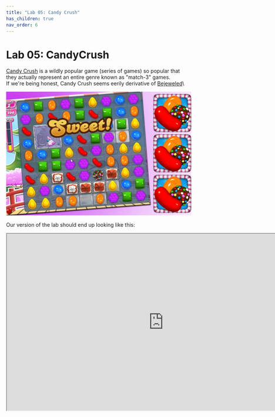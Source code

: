```yaml
---
title: "Lab 05: Candy Crush"
has_children: true
nav_order: 6
---
```


# Lab 05: CandyCrush
[Candy Crush](https://www.king.com/game/candycrush) is a wildly popular game (series of games) so popular that they actually represent an entire genre known as "match-3" games.\
If we're being honest, Candy Crush seems eerily derivative of [Bejeweled](https://www.ea.com/games/bejeweled)\

[![Candy Crush Saga](images/lab05/candycrush.jpg)](https://youtu.be/v5XZIWwTJ1I)

Our version of the lab should end up looking like this:
<iframe style="display:block; margin: 0 auto;" src="https://drive.google.com/file/d/1oPG1E23HXVXK2z_CfylRoJfU90_OJpWW/preview" width="852" height="480" allow="autoplay"></iframe>
